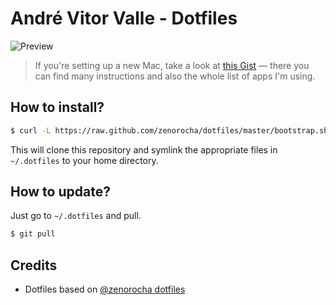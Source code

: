 # André Vitor Valle - Dotfiles

![Preview](http://f.cl.ly/items/2J3M3y3g0J380I3j3b1w/dotfiles.png)

> If you're setting up a new Mac, take a look at [this Gist](https://gist.github.com/andrevvalle/6d25978770c2ca09a344) — there you can find many instructions and also the whole list of apps I'm using.

## How to install?

```sh
$ curl -L https://raw.github.com/zenorocha/dotfiles/master/bootstrap.sh | sh
```

This will clone this repository and symlink the appropriate files in `~/.dotfiles` to your home directory.

## How to update?

Just go to `~/.dotfiles` and pull.

```sh
$ git pull
```

## Credits

* Dotfiles based on [@zenorocha dotfiles](https://github.com/zenorocha/old-dotfiles)